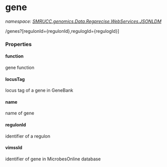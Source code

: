 ﻿# gene
_namespace: [SMRUCC.genomics.Data.Regprecise.WebServices.JSONLDM](./index.md)_

/genes?[regulonId={regulonId},regulogId={regulogId}]




### Properties

#### function
gene function
#### locusTag
locus tag of a gene in GeneBank
#### name
name of gene
#### regulonId
identifier of a regulon
#### vimssId
identifier of gene in MicrobesOnline database
